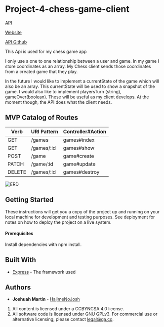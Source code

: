 # Project-4-chess-game-client

[API](https://stark-citadel-18124.herokuapp.com)

[Website]( https://hajimenojosh.github.io/project-4-chess-game-client/)

[API Github](https://github.com/HajimeNoJosh/project-4-chess-game-API)

This Api is used for my chess game app

I only use a one to one relationship between a user and game. In my game I store
coordinates as an array. My Chess client sends those coordinates from a created
game that they play.

In the future I would like to implement a currentState of the game which will also
be an array. This currentState will be used to show a snapshot of the game. I would
also like to implement playersTurn (string), gameOver(boolean). These will be useful
as my client develops. At the moment though, the API does what the client needs.


## MVP Catalog of Routes

| Verb | URI Pattern | Controller#Action |
|------|-------------|-------------------|
| GET  | /games    | games#index     |
| GET  | /games/:id  | games#show      |
| POST  | /game | game#create      |
| PATCH  | /game/:id  | game#update      |
| DELETE  | /games/:id  | games#destroy      |


![ERD](https://media.git.generalassemb.ly/user/23013/files/f98ba900-14e4-11ea-841f-abb20e389863)

## Getting Started

These instructions will get you a copy of the project up and running on your local machine for development and testing purposes. See deployment for notes on how to deploy the project on a live system.

#### Prerequisites

Install dependencies with npm install.

## Built With

* [Express](https://expressjs.com/) - The framework used


## Authors
* **Joshuah Martin** - [HajimeNoJosh](https://github.com/HajimeNoJosh)

1. All content is licensed under a CC­BY­NC­SA 4.0 license.
1. All software code is licensed under GNU GPLv3. For commercial use or
    alternative licensing, please contact legal@ga.co.
